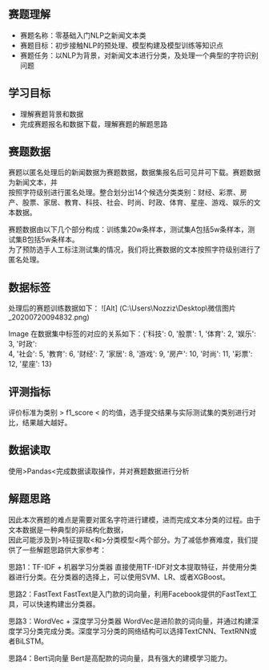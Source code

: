 ## 赛题理解
* 赛题名称：零基础入门NLP之新闻文本类
* 赛题目标：初步接触NLP的预处理、模型构建及模型训练等知识点
* 赛题任务：以NLP为背景，对新闻文本进行分类，及处理一个典型的字符识别问题

## 学习目标
* 理解赛题背景和数据
* 完成赛题报名和数据下载，理解赛题的解题思路

## 赛题数据
赛题以匿名处理后的新闻数据为赛题数据，数据集报名后可见并可下载。赛题数据为新闻文本，并\
按照字符级别进行匿名处理。整合划分出14个候选分类类别：财经、彩票、房产、股票、家居、教育、科技、社会、时尚、时政、体育、星座、游戏、娱乐的文本数据。

赛题数据由以下几个部分构成：训练集20w条样本，测试集A包括5w条样本，测试集B包括5w条样本。\
为了预防选手人工标注测试集的情况，我们将比赛数据的文本按照字符级别进行了匿名处理。

## 数据标签
处理后的赛题训练数据如下：
![Alt]
(C:\Users\Nozziz\Desktop\微信图片_20200720094832.png)

Image
在数据集中标签的对应的关系如下：{'科技': 0, '股票': 1, '体育': 2, '娱乐': 3, '时政':\
4, '社会': 5, '教育': 6, '财经': 7, '家居': 8, '游戏': 9, '房产': 10, '时尚': 11, '彩票': 12, '星座': 13}

## 评测指标
评价标准为类别 > f1_score < 的均值，选手提交结果与实际测试集的类别进行对比，结果越大越好。

## 数据读取
使用>Pandas<完成数据读取操作，并对赛题数据进行分析

## 解题思路
因此本次赛题的难点是需要对匿名字符进行建模，进而完成文本分类的过程。由于文本数据是一种典型的非结构化数据，\
因此可能涉及到>特征提取<和>分类模型<两个部分。为了减低参赛难度，我们提供了一些解题思路供大家参考：

思路1：TF-IDF + 机器学习分类器
直接使用TF-IDF对文本提取特征，并使用分类器进行分类。在分类器的选择上，可以使用SVM、LR、或者XGBoost。

思路2：FastText
FastText是入门款的词向量，利用Facebook提供的FastText工具，可以快速构建出分类器。

思路3：WordVec + 深度学习分类器
WordVec是进阶款的词向量，并通过构建深度学习分类完成分类。深度学习分类的网络结构可以选择TextCNN、TextRNN或者BiLSTM。

思路4：Bert词向量
Bert是高配款的词向量，具有强大的建模学习能力。
